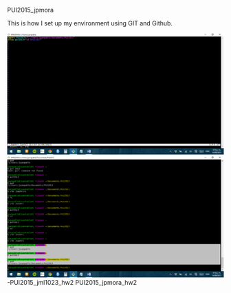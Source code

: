 PUI2015_jpmora

This is how I set up my environment using GIT and Github.

![Alt text](Screenshoot_1.png)
![Alt text](Screenshot_2.png)-PUI2015_jml1023_hw2
PUI2015_jpmora_hw2

